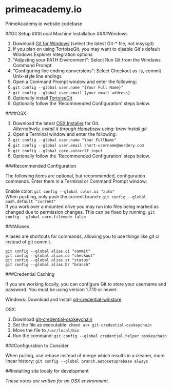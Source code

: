 primeacademy.io
===============

PrimeAcademy.io website codebase

##Git Setup
###Local Machine Installation
####Windows

1. Download [Git for Windows](https://git-for-windows.github.io/) (select the latest Git-* file, not msysgit)
  1. If you plan on using TortoiseGit, you may want to disable Git's default Windows Explorer Integration options
  2. "Adjusting your PATH Environment": Select Run Git from the Windows Command Prompt
  3. "Configuring line ending conversions": Select Checkout as-is, commit Unix-style line endings
2. Open a Command Prompt window and enter the following:
  1. `git config --global user.name "{Your Full Name}"`
  2. `git config --global user.email {your email address}`
3. Optionally install [TortoiseGit](http://code.google.com/p/tortoisegit/downloads/list?q=label:Featured)
4. Optionally follow the 'Recommended Configuration' steps below.

####OSX

1. Download the latest [OSX Installer](http://code.google.com/p/git-osx-installer/downloads/list?can=3) for Git.<br>
  *Alternatively, install it through [Homebrew](http://mxcl.github.com/homebrew/) using: brew install git*
2. Open a Terminal window and enter the following:
  1. `git config --global user.name "Your FullName"`
  2. `git config --global user.email short-username@nerdery.com`
  3. `git config --global core.autocrlf input`
3. Optionally follow the 'Recommended Configuration' steps below.

###Recommended Configuration

The following items are optional, but recommended, configuration commands. Enter them in a Terminal or Command Prompt window:

Enable color: `git config --global color.ui "auto"`
<br>When pushing, only push the current branch: `git config --global push.default "current"`
<br>If you work over a mounted drive you may run into files being marked as changed due to permission changes. This can be fixed by running: `git config --global core.filemode false`

###Aliases

Aliases are shortcuts for commands, allowing you to use things like git ci instead of git commit.
```
git config --global alias.ci "commit"
git config --global alias.co "checkout"
git config --global alias.st "status"
git config --global alias.br "branch"
```

###Credential Caching

If you are working locally, you can configure Git to store your username and password. You must be using version 1.7.10 or newer.

Windows: Download and install [git-credential-winstore](https://github.com/anurse/git-credential-winstore/downloads)

OSX:

1. Download [git-credential-osxkeychain](https://confluence.atlassian.com/download/attachments/282989712/git-credential-osxkeychain?version=1&modificationDate=1335483205454)
2. Set the file as executable: `chmod a+x git-credential-osxkeychain`
3. Move the file to `/usr/local/bin`
4. Run the command: `git config --global credential.helper osxkeychain`

###Configuration to Consider

When pulling, use rebase instead of merge which results in a cleaner, more linear history: `git config --global branch.autosetuprebase always`

##Installing site localy for development

*These notes are written for an OSX environment.*

